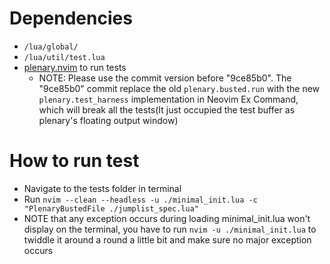 # Dependencies
* `/lua/global/`
* `/lua/util/test.lua`
* [plenary.nvim](https://github.com/nvim-lua/plenary.nvim) to run tests
    * NOTE: Please use the commit version before "9ce85b0". The "9ce85b0" commit replace the old `plenary.busted.run` with the new `plenary.test_harness` implementation in Neovim Ex Command, which will break all the tests(It just occupied the test buffer as plenary's floating output window)

# How to run test
* Navigate to the tests folder in terminal
* Run `nvim --clean --headless -u ./minimal_init.lua -c "PlenaryBustedFile ./jumplist_spec.lua"`
* NOTE that any exception occurs during loading minimal_init.lua won't display on the terminal, you have to run `nvim -u ./minimal_init.lua` to twiddle it around a round a little bit and make sure no major exception occurs
